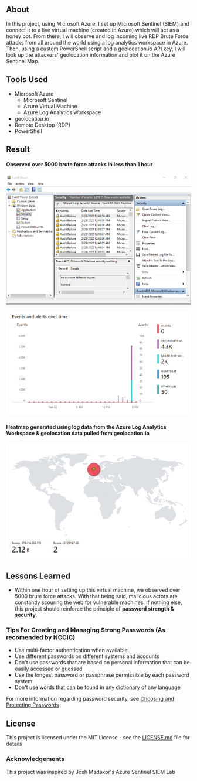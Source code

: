 ## About
In this project, using Microsoft Azure, I set up Microsoft Sentinel (SIEM) and connect it to a live virtual machine (created in Azure) which will act as a honey pot. From there, I will observe and log incoming live RDP Brute Force attacks from all around the world using a log analytics workspace in Azure. Then, using a custom PowerShell script and a geolocation.io API key, I will look up the attackers' geolocation information and plot it on the Azure Sentinel Map.

## Tools Used 
- Microsoft Azure
  - Microsoft Sentinel
  - Azure Virtual Machine
  - Azure Log Analytics Workspace
- geolocation.io
- Remote Desktop (RDP) 
- PowerShell

## Result

#### Observed over 5000 brute force attacks in less than 1 hour
![Event Viewer](16.png)

![Chart](14.png)

#### Heatmap generated using log data from the Azure Log Analytics Workspace & geolocation data pulled from geolocation.io
![Map](15.png)

## Lessons Learned
- Within one hour of setting up this virtual machine, we observed over 5000 brute force attacks. With that being said, malicious actors are constantly scouring the web for vulnerable machines. If nothing else, this project should reinforce the principle of **password strength & security**.

### Tips For Creating and Managing Strong Passwords (As recomended by NCCIC)
- Use multi-factor authentication when available
- Use different passwords on different systems and accounts
- Don't use passwords that are based on personal information that can be easily accessed or guessed
- Use the longest password or passphrase permissible by each password system
- Don't use words that can be found in any dictionary of any language

For more information regarding password security, see [Choosing and Protecting Passwords](https://www.cisa.gov/uscert/ncas/tips/ST04-002)

## License
This project is licensed under the MIT License - see the [LICENSE.md](https://github.com/DaveRoppo/Cyber-Security/blob/main/LICENSE) file for details

### Acknowledgements
This project was inspired by Josh Madakor's Azure Sentinel SIEM Lab 

